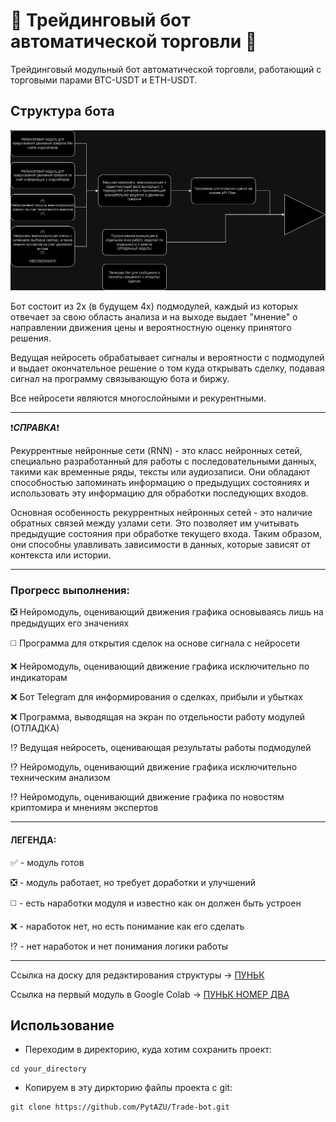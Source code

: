 # 🤖 Трейдинговый бот автоматической торговли 🤖
Трейдинговый модульный бот автоматической торговли, работающий с торговыми парами BTC-USDT и ETH-USDT. 

## Структура бота
![Структура бота](https://github.com/PytAZU/Trade-bot/blob/161a3f341bccbe4781d50174bc73f783136dd1dc/%D0%A1%D1%82%D1%80%D1%83%D0%BA%D1%82%D1%83%D1%80%D0%B0%20%D0%B1%D0%BE%D1%82%D0%B0.drawio.png "Структура")

Бот состоит из 2х (в будущем 4х) подмодулей, каждый из которых отвечает за свою область анализа и на выходе выдает "мнение" о направлении движения цены и вероятностную оценку принятого решения. 

Ведущая нейросеть обрабатывает сигналы и вероятности с подмодулей и выдает окончательное решение о том куда открывать сделку, подавая сигнал на программу связывающую бота и биржу.

Все нейросети являются многослойными и рекурентными.

___
:exclamation:***СПРАВКА***:exclamation:

Рекуррентные нейронные сети (RNN) - это класс нейронных сетей, специально разработанный для работы с последовательными данных, такими как временные ряды, тексты или аудиозаписи. Они обладают способностью запоминать информацию о предыдущих состояниях и использовать эту информацию для обработки последующих входов.

Основная особенность рекуррентных нейронных сетей - это наличие обратных связей между узлами сети. Это позволяет им учитывать предыдущие состояния при обработке текущего входа. Таким образом, они способны улавливать зависимости в данных, которые зависят от контекста или истории.
___

### Прогресс выполнения:
:negative_squared_cross_mark: Нейромодуль, оценивающий движения графика основываясь лишь на предыдущих его значениях

:white_medium_square: Программа для открытия сделок на основе сигнала с нейросети

:x: Нейромодуль, оценивающий движение графика исключительно по индикаторам

:x: Бот Telegram для информирования о сделках, прибыли и убытках

:x: Программа, выводящая на экран по отдельности работу модулей (ОТЛАДКА)

:interrobang: Ведущая нейросеть, оценивающая результаты работы подмодулей

:interrobang: Нейромодуль, оценивающий движение графика исключительно техническим анализом

:interrobang: Нейромодуль, оценивающий движение графика по новостям криптомира и мнениям экспертов

___
#### ЛЕГЕНДА:

:white_check_mark: - модуль готов

:negative_squared_cross_mark: - модуль работает, но требует доработки и улучшений

:white_medium_square: - есть наработки модуля и известно как он должен быть устроен

:x: - наработок нет, но есть понимание как его сделать

:interrobang: - нет наработок и нет понимания логики работы
___

Ссылка на доску для редактирования структуры -> [ПУНЬК](https://drive.google.com/file/d/1eQYnZuzZe4rEXLY-ld58V9y55A1lFLFH/view?usp=sharing)

Ссылка на первый модуль в Google Colab -> [ПУНЬК НОМЕР ДВА](https://colab.research.google.com/drive/1MX4xS2XtK7JpuhJ9wcF3OQpwB4IbCYtU?usp=sharing)

## Использование
* Переходим в директорию, куда хотим сохранить проект:
```
cd your_directory
```
* Копируем в эту диркторию файлы проекта с git:
```
git clone https://github.com/PytAZU/Trade-bot.git
```
